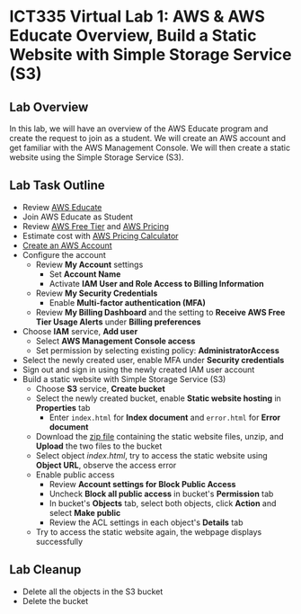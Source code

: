 # ICT335 Virtual Lab 1: AWS & AWS Educate Overview, Build a Static Website with Simple Storage Service (S3)

## Lab Overview
In this lab, we will have an overview of the AWS Educate program and create the request to join as a student. We will create an AWS account and get familiar with the AWS Management Console. We will then create a static website using the Simple Storage Service (S3).

## Lab Task Outline
- Review [AWS Educate](https://aws.amazon.com/education/awseducate/)
- Join AWS Educate as Student
- Review [AWS Free Tier](https://aws.amazon.com/free/?all-free-tier.sort-by=item.additionalFields.SortRank&all-free-tier.sort-order=asc&awsf.Free%20Tier%20Types=*all) and [AWS Pricing](https://aws.amazon.com/pricing/?nc2=h_ql_pr_ln)
- Estimate cost with [AWS Pricing Calculator](https://calculator.aws/#/?nc2=h_ql_pr_calc_smc)
- [Create an AWS Account](https://portal.aws.amazon.com/gp/aws/developer/registration/index.html?nc2=h_ct&src=header_signup)
- Configure the account
  - Review __My Account__ settings
    - Set __Account Name__
    - Activate __IAM User and Role Access to Billing Information__
  - Review __My Security Credentials__
    - Enable __Multi-factor authentication (MFA)__
  - Review __My Billing Dashboard__ and the setting to __Receive AWS Free Tier Usage Alerts__ under __Billing preferences__
- Choose __IAM__ service, __Add user__
  - Select __AWS Management Console access__
  - Set permission by selecting existing policy: __AdministratorAccess__ 
- Select the newly created user, enable MFA under __Security credentials__
- Sign out and sign in using the newly created IAM user account
- Build a static website with Simple Storage Service (S3)
  - Choose __S3__ service, __Create bucket__
  - Select the newly created bucket, enable __Static website hosting__ in __Properties__ tab
    - Enter `index.html` for __Index document__ and `error.html` for __Error document__
  - Download the [zip file](http://tinyurl.com/s3static) containing the static website files, unzip, and __Upload__ the two files to the bucket
  - Select object *index.html*, try to access the static website using __Object URL__, observe the access error
  - Enable public access
    - Review __Account settings for Block Public Access__
    - Uncheck __Block all public access__ in bucket's __Permission__ tab
    - In bucket's __Objects__ tab, select both objects, click __Action__ and select __Make public__
    - Review the ACL settings in each object's __Details__ tab
  - Try to access the static website again, the webpage displays successfully

## Lab Cleanup
- Delete all the objects in the S3 bucket
- Delete the bucket

